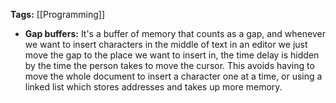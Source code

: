 **Tags:** [[Programming]]

- **Gap buffers:** It's a buffer of memory that counts as a gap, and whenever we want to insert characters in the middle of text in an editor we just move the gap to the place we want to insert in, the time delay is hidden by the time the person takes to move the cursor. This avoids having to move the whole document to insert a character one at a time, or using a linked list which stores addresses and takes up more memory.